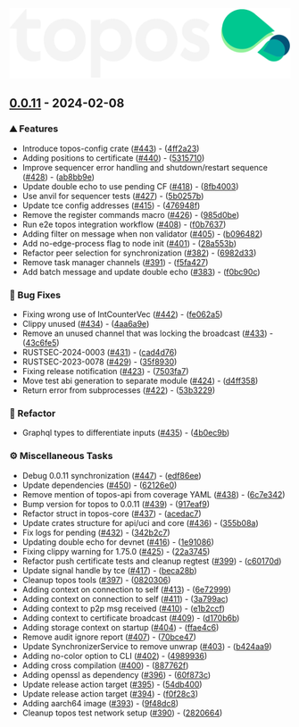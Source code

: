 ![topos](./.github/assets/topos_logo_dark.png)
## [0.0.11](https://github.com/topos-protocol/topos/compare/v0.0.10..v0.0.11) - 2024-02-08

### ⛰️  Features

- Introduce topos-config crate ([#443](https://github.com/topos-protocol/topos/issues/443)) - ([4ff2a23](https://github.com/topos-protocol/topos/commit/4ff2a23e3a05ea3e950763bd4bde3d3ef6ef891b))
- Adding positions to certificate ([#440](https://github.com/topos-protocol/topos/issues/440)) - ([5315710](https://github.com/topos-protocol/topos/commit/531571025a4d81f9d9aa713ca12594756ca56a7e))
- Improve sequencer error handling and shutdown/restart sequence ([#428](https://github.com/topos-protocol/topos/issues/428)) - ([ab8bb9e](https://github.com/topos-protocol/topos/commit/ab8bb9e83afee545c3730f974ae8591c7fc70f3d))
- Update double echo to use pending CF ([#418](https://github.com/topos-protocol/topos/issues/418)) - ([8fb4003](https://github.com/topos-protocol/topos/commit/8fb4003d5579a8fee6d81c463707131959f076c3))
- Use anvil for sequencer tests ([#427](https://github.com/topos-protocol/topos/issues/427)) - ([5b0257b](https://github.com/topos-protocol/topos/commit/5b0257bed685c064c3eafbea2b5c77125e6c9041))
- Update tce config addresses ([#415](https://github.com/topos-protocol/topos/issues/415)) - ([476948f](https://github.com/topos-protocol/topos/commit/476948fa671b431bfa797aabf6b96949ac734db6))
- Remove the register commands macro ([#426](https://github.com/topos-protocol/topos/issues/426)) - ([985d0be](https://github.com/topos-protocol/topos/commit/985d0be0c75ddd1d41e94a172824b706ca0f9c5f))
- Run e2e topos integration workflow ([#408](https://github.com/topos-protocol/topos/issues/408)) - ([f0b7637](https://github.com/topos-protocol/topos/commit/f0b763786aa869454c9e30076ed08d0a456ed319))
- Adding filter on message when non validator ([#405](https://github.com/topos-protocol/topos/issues/405)) - ([b096482](https://github.com/topos-protocol/topos/commit/b0964825a5f386d75507482ee9068e26c9d74fe0))
- Add no-edge-process flag to node init ([#401](https://github.com/topos-protocol/topos/issues/401)) - ([28a553b](https://github.com/topos-protocol/topos/commit/28a553b6d17933bfbcca835640cc0c165bcd0124))
- Refactor peer selection for synchronization ([#382](https://github.com/topos-protocol/topos/issues/382)) - ([6982d33](https://github.com/topos-protocol/topos/commit/6982d336296a9b9ec5eacb025d938b6cb47b6e0a))
- Remove task manager channels ([#391](https://github.com/topos-protocol/topos/issues/391)) - ([f5fa427](https://github.com/topos-protocol/topos/commit/f5fa4276d8a524fd04bbf2a0d1d036d7f5af34bb))
- Add batch message and update double echo ([#383](https://github.com/topos-protocol/topos/issues/383)) - ([f0bc90c](https://github.com/topos-protocol/topos/commit/f0bc90c7480a84c0c12016e748f2a002477f4417))

### 🐛 Bug Fixes

- Fixing wrong use of IntCounterVec ([#442](https://github.com/topos-protocol/topos/issues/442)) - ([fe062a5](https://github.com/topos-protocol/topos/commit/fe062a5bdfa9ade2b94de88cbd6b3946b72a94c3))
- Clippy unused ([#434](https://github.com/topos-protocol/topos/issues/434)) - ([4aa6a9e](https://github.com/topos-protocol/topos/commit/4aa6a9e4723b8aaa2c2da0fdf32d8c8c926f7764))
- Remove an unused channel that was locking the broadcast ([#433](https://github.com/topos-protocol/topos/issues/433)) - ([43c6fe5](https://github.com/topos-protocol/topos/commit/43c6fe5caffd35103b20ec11d7ae2f35b1af98b9))
- RUSTSEC-2024-0003 ([#431](https://github.com/topos-protocol/topos/issues/431)) - ([cad4d76](https://github.com/topos-protocol/topos/commit/cad4d76ccf88be3f1399d371cf9dbdd7211343bc))
- RUSTSEC-2023-0078 ([#429](https://github.com/topos-protocol/topos/issues/429)) - ([35f8930](https://github.com/topos-protocol/topos/commit/35f8930056f641b33c56b4799b8c0cbe6f0a5eda))
- Fixing release notification ([#423](https://github.com/topos-protocol/topos/issues/423)) - ([7503fa7](https://github.com/topos-protocol/topos/commit/7503fa7f2385294f2a12a86eaa521af61fb9bc95))
- Move test abi generation to separate module ([#424](https://github.com/topos-protocol/topos/issues/424)) - ([d4ff358](https://github.com/topos-protocol/topos/commit/d4ff3581d43eabb14c3d977f34b69aee396e98d4))
- Return error from subprocesses ([#422](https://github.com/topos-protocol/topos/issues/422)) - ([53b3229](https://github.com/topos-protocol/topos/commit/53b3229b7e26b7bb9b3a8d97725e7cc86174df9b))

### 🚜 Refactor

- Graphql types to differentiate inputs ([#435](https://github.com/topos-protocol/topos/issues/435)) - ([4b0ec9b](https://github.com/topos-protocol/topos/commit/4b0ec9b2b3b6ab075d1b9bfde54dc8bb179bbde8))

### ⚙️ Miscellaneous Tasks

- Debug 0.0.11 synchronization ([#447](https://github.com/topos-protocol/topos/issues/447)) - ([edf86ee](https://github.com/topos-protocol/topos/commit/edf86ee32f8b34c5b11eecd5b0ed6fe5bdd0191a))
- Update dependencies ([#450](https://github.com/topos-protocol/topos/issues/450)) - ([62126e0](https://github.com/topos-protocol/topos/commit/62126e0417d8d4225eb8bb6eebb7fc0a0f526cc6))
- Remove mention of topos-api from coverage YAML ([#438](https://github.com/topos-protocol/topos/issues/438)) - ([6c7e342](https://github.com/topos-protocol/topos/commit/6c7e342715d86bcbd75e1bcd4054eb4cbeddf5cf))
- Bump version for topos to 0.0.11 ([#439](https://github.com/topos-protocol/topos/issues/439)) - ([917eaf9](https://github.com/topos-protocol/topos/commit/917eaf993336780a373dbcdfea4dd0d8b3e81f50))
- Refactor struct in topos-core ([#437](https://github.com/topos-protocol/topos/issues/437)) - ([acedac7](https://github.com/topos-protocol/topos/commit/acedac7e09094364b5406ee72f9a65241784c478))
- Update crates structure for api/uci and core ([#436](https://github.com/topos-protocol/topos/issues/436)) - ([355b08a](https://github.com/topos-protocol/topos/commit/355b08acf91052564dae65872904950d20b72ebd))
- Fix logs for pending ([#432](https://github.com/topos-protocol/topos/issues/432)) - ([342b2c7](https://github.com/topos-protocol/topos/commit/342b2c71ef0621a93b5f4460abd313f1c8b4c62b))
- Updating double echo for devnet ([#416](https://github.com/topos-protocol/topos/issues/416)) - ([1e91086](https://github.com/topos-protocol/topos/commit/1e91086a68ec01d304c5d8867e8fbcd671798599))
- Fixing clippy warning for 1.75.0 ([#425](https://github.com/topos-protocol/topos/issues/425)) - ([22a3745](https://github.com/topos-protocol/topos/commit/22a374506e087ab9cba68f9e0ed00682df6be6df))
- Refactor push certificate tests and cleanup regtest ([#399](https://github.com/topos-protocol/topos/issues/399)) - ([c60170d](https://github.com/topos-protocol/topos/commit/c60170dc19a9add84648afaf7962252ec77c160f))
- Update signal handle by tce ([#417](https://github.com/topos-protocol/topos/issues/417)) - ([beca28b](https://github.com/topos-protocol/topos/commit/beca28ba224b4a217a147f88142692acd1613a32))
- Cleanup topos tools ([#397](https://github.com/topos-protocol/topos/issues/397)) - ([0820306](https://github.com/topos-protocol/topos/commit/08203062a1cada7470d8b8207539d7a660ece466))
- Adding context on connection to self ([#413](https://github.com/topos-protocol/topos/issues/413)) - ([6e72999](https://github.com/topos-protocol/topos/commit/6e729992202ed4c56a1564cc39755ff1e0766ff8))
- Adding context on connection to self ([#411](https://github.com/topos-protocol/topos/issues/411)) - ([3a799ac](https://github.com/topos-protocol/topos/commit/3a799ac41542bd216a0512d9cf3a634a6ed2af07))
- Adding context to p2p msg received ([#410](https://github.com/topos-protocol/topos/issues/410)) - ([e1b2ccf](https://github.com/topos-protocol/topos/commit/e1b2ccf99a114a60e04c8ed187a8c9bd2cf066e4))
- Adding context to certificate broadcast ([#409](https://github.com/topos-protocol/topos/issues/409)) - ([d170b6b](https://github.com/topos-protocol/topos/commit/d170b6b386005d44457979bcd0a0f2435153f3f2))
- Adding storage context on startup ([#404](https://github.com/topos-protocol/topos/issues/404)) - ([ffae4c6](https://github.com/topos-protocol/topos/commit/ffae4c63d00bb099a49216c2af560f6b59601133))
- Remove audit ignore report ([#407](https://github.com/topos-protocol/topos/issues/407)) - ([70bce47](https://github.com/topos-protocol/topos/commit/70bce479d16c750ff1a322db1e88bfae08303855))
- Update SynchronizerService to remove unwrap ([#403](https://github.com/topos-protocol/topos/issues/403)) - ([b424aa9](https://github.com/topos-protocol/topos/commit/b424aa91f68197134faec742a23eec513cde837f))
- Adding no-color option to CLI ([#402](https://github.com/topos-protocol/topos/issues/402)) - ([4989936](https://github.com/topos-protocol/topos/commit/4989936ae000a85897d805453c91a53f4edd6580))
- Adding cross compilation ([#400](https://github.com/topos-protocol/topos/issues/400)) - ([887762f](https://github.com/topos-protocol/topos/commit/887762f740241d49d2886cd55d6a9da1d3d83e7e))
- Adding openssl as dependency ([#396](https://github.com/topos-protocol/topos/issues/396)) - ([60f873c](https://github.com/topos-protocol/topos/commit/60f873c619b8132a2276634205e3c39561eb3faf))
- Update release action target ([#395](https://github.com/topos-protocol/topos/issues/395)) - ([54db400](https://github.com/topos-protocol/topos/commit/54db40020e8e22d7b100b0b6944a45485e2939a4))
- Update release action target ([#394](https://github.com/topos-protocol/topos/issues/394)) - ([f0f28c3](https://github.com/topos-protocol/topos/commit/f0f28c33a5332232b2921b13051ae5de714cf58b))
- Adding aarch64 image ([#393](https://github.com/topos-protocol/topos/issues/393)) - ([9f48dc8](https://github.com/topos-protocol/topos/commit/9f48dc88582bfbc71cabb2c6bbc27297cc9b87ee))
- Cleanup topos test network setup ([#390](https://github.com/topos-protocol/topos/issues/390)) - ([2820664](https://github.com/topos-protocol/topos/commit/2820664a66bdfe039f1aaa80d79f4ff339c8a65c))


